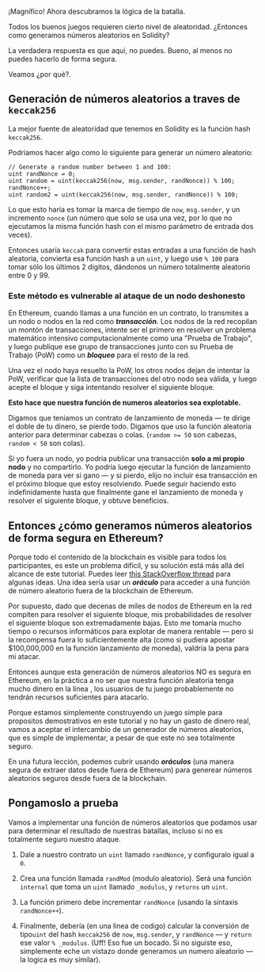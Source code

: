 ﻿---
título: Números Aleatorios
actions: ['checkAnswer', 'hints']
requireLogin: true
material:
  editor:
    language: sol
    startingCode:
      "zombieattack.sol": |
        import "./zombiehelper.sol";

        contract ZombieBattle is ZombieHelper {
          // Start here
        }
      "zombiehelper.sol": |
        pragma solidity ^0.4.19;

        import "./zombiefeeding.sol";

        contract ZombieHelper is ZombieFeeding {

          uint levelUpFee = 0.001 ether;

          modifier aboveLevel(uint _level, uint _zombieId) {
            require(zombies[_zombieId].level >= _level);
            _;
          }

          function withdraw() external onlyOwner {
            owner.transfer(this.balance);
          }

          function setLevelUpFee(uint _fee) external onlyOwner {
            levelUpFee = _fee;
          }

          function levelUp(uint _zombieId) external payable {
            require(msg.value == levelUpFee);
            zombies[_zombieId].level++;
          }

          function changeName(uint _zombieId, string _newName) external aboveLevel(2, _zombieId) {
            require(msg.sender == zombieToOwner[_zombieId]);
            zombies[_zombieId].name = _newName;
          }

          function changeDna(uint _zombieId, uint _newDna) external aboveLevel(20, _zombieId) {
            require(msg.sender == zombieToOwner[_zombieId]);
            zombies[_zombieId].dna = _newDna;
          }

          function getZombiesByOwner(address _owner) external view returns(uint[]) {
            uint[] memory result = new uint[](ownerZombieCount[_owner]);
            uint counter = 0;
            for (uint i = 0; i < zombies.length; i++) {
              if (zombieToOwner[i] == _owner) {
                result[counter] = i;
                counter++;
              }
            }
            return result;
          }

        }
      "zombiefeeding.sol": |
        pragma solidity ^0.4.19;

        import "./zombiefactory.sol";

        contract KittyInterface {
          function getKitty(uint256 _id) external view returns (
            bool isGestating,
            bool isReady,
            uint256 cooldownIndex,
            uint256 nextActionAt,
            uint256 siringWithId,
            uint256 birthTime,
            uint256 matronId,
            uint256 sireId,
            uint256 generation,
            uint256 genes
          );
        }

        contract ZombieFeeding is ZombieFactory {

          KittyInterface kittyContract;

          function setKittyContractAddress(address _address) external onlyOwner {
            kittyContract = KittyInterface(_address);
          }

          function _triggerCooldown(Zombie storage _zombie) internal {
            _zombie.readyTime = uint32(now + cooldownTime);
          }

          function _isReady(Zombie storage _zombie) internal view returns (bool) {
              return (_zombie.readyTime <= now);
          }

          function feedAndMultiply(uint _zombieId, uint _targetDna, string _species) internal {
            require(msg.sender == zombieToOwner[_zombieId]);
            Zombie storage myZombie = zombies[_zombieId];
            require(_isReady(myZombie));
            _targetDna = _targetDna % dnaModulus;
            uint newDna = (myZombie.dna + _targetDna) / 2;
            if (keccak256(_species) == keccak256("kitty")) {
              newDna = newDna - newDna % 100 + 99;
            }
            _createZombie("NoName", newDna);
            _triggerCooldown(myZombie);
          }

          function feedOnKitty(uint _zombieId, uint _kittyId) public {
            uint kittyDna;
            (,,,,,,,,,kittyDna) = kittyContract.getKitty(_kittyId);
            feedAndMultiply(_zombieId, kittyDna, "kitty");
          }
        }
      "zombiefactory.sol": |
        pragma solidity ^0.4.19;

        import "./ownable.sol";

        contract ZombieFactory is Ownable {

            event NewZombie(uint zombieId, string name, uint dna);

            uint dnaDigits = 16;
            uint dnaModulus = 10 ** dnaDigits;
            uint cooldownTime = 1 days;

            struct Zombie {
              string name;
              uint dna;
              uint32 level;
              uint32 readyTime;
            }

            Zombie[] public zombies;

            mapping (uint => address) public zombieToOwner;
            mapping (address => uint) ownerZombieCount;

            function _createZombie(string _name, uint _dna) internal {
                uint id = zombies.push(Zombie(_name, _dna, 1, uint32(now + cooldownTime))) - 1;
                zombieToOwner[id] = msg.sender;
                ownerZombieCount[msg.sender]++;
                NewZombie(id, _name, _dna);
            }

            function _generateRandomDna(string _str) private view returns (uint) {
                uint rand = uint(keccak256(_str));
                return rand % dnaModulus;
            }

            function createRandomZombie(string _name) public {
                require(ownerZombieCount[msg.sender] == 0);
                uint randDna = _generateRandomDna(_name);
                randDna = randDna - randDna % 100;
                _createZombie(_name, randDna);
            }

        }
      "ownable.sol": |
        /**
         * @title Ownable
         * @dev The Ownable contract has an owner address, and provides basic authorization control
         * functions, this simplifies the implementation of "user permissions".
         */
        contract Ownable {
          address public owner;

          event OwnershipTransferred(address indexed previousOwner, address indexed newOwner);

          /**
           * @dev The Ownable constructor sets the original `owner` of the contract to the sender
           * account.
           */
          function Ownable() public {
            owner = msg.sender;
          }


          /**
           * @dev Throws if called by any account other than the owner.
           */
          modifier onlyOwner() {
            require(msg.sender == owner);
            _;
          }


          /**
           * @dev Allows the current owner to transfer control of the contract to a newOwner.
           * @param newOwner The address to transfer ownership to.
           */
          function transferOwnership(address newOwner) public onlyOwner {
            require(newOwner != address(0));
            OwnershipTransferred(owner, newOwner);
            owner = newOwner;
          }

        }
    answer: >
      import "./zombiehelper.sol";

      contract ZombieBattle is ZombieHelper {
        uint randNonce = 0;

        function randMod(uint _modulus) internal returns(uint) {
          randNonce++;
          return uint(keccak256(now, msg.sender, randNonce)) % _modulus;
        }
      }

---

¡Magnífico! Ahora descubramos la lógica de la batalla.

Todos los buenos juegos requieren cierto nivel de aleatoridad. ¿Entonces como generamos números aleatorios en Solidity?

La verdadera respuesta es que aquí, no puedes. Bueno, al menos no puedes hacerlo de forma segura.

Veamos ¿por qué?.

## Generación de números aleatorios a traves de `keccak256`

La mejor fuente de aleatoridad que tenemos en Solidity es la función hash `keccak256`.

Podríamos hacer algo como lo siguiente para generar un número aleatorio: 

```
// Generate a random number between 1 and 100:
uint randNonce = 0;
uint random = uint(keccak256(now, msg.sender, randNonce)) % 100;
randNonce++;
uint random2 = uint(keccak256(now, msg.sender, randNonce)) % 100;
```

Lo que esto haría es tomar la marca de tiempo de `now`, `msg.sender`, y un incremento `nonce` (un número que solo se usa una vez, por lo que no ejecutamos la misma función hash con el mismo parámetro de entrada dos veces). 

Entonces usaría `keccak` para convertir estas entradas a una función de hash aleatoria, convierta esa función hash a un `uint`, y luego use `% 100` para tomar sólo los últimos 2 digitos, dándonos un número totalmente aleatorio entre 0 y 99.

### Este método es vulnerable al ataque de un nodo deshonesto

En Ethereum, cuando llamas a una función en un contrato, lo transmites a un nodo o nodos en la red como **_transacción_**. Los nodos de la red recopilan un montón de transacciones, intente ser el primero en resolver un problema matemático intensivo computacionalmente como una "Prueba de Trabajo", y luego publique ese grupo de transacciones junto con su Prueba de Trabajo (PoW) como un **_bloqueo_** para el resto de la red.

Una vez el nodo haya resuelto la PoW, los otros nodos dejan de intentar la PoW, verificar que la lista de transacciones del otro nodo sea válida, y luego acepte el bloque y siga intentando resolver el siguiente bloque.

**Esto hace que nuestra función de numeros aleatorios sea explotable.**

Digamos que teniamos un contrato de lanzamiento de moneda — te dirige el doble de tu dinero, se pierde todo. Digamos que uso la función aleatoria anterior para determinar cabezas o colas. (`random >= 50` son cabezas, `random < 50` son colas).

Si yo fuera un nodo, yo podria publicar una transacción **solo a mi propio nodo** y no compartirlo. Yo podría luego ejecutar la función de lanzamiento de moneda para ver si gano — y si pierdo, elijo no incluir esa transacción en el próximo bloque que estoy resolviendo. Puede seguir haciendo esto indefinidamente hasta que finalmente gane el lanzamiento de moneda y resolver el siguiente bloque, y obtuve beneficios.

## Entonces ¿cómo generamos números aleatorios de forma segura en Ethereum?

Porque todo el contenido de la blockchain es visible para todos los participantes, es este un problema difícil, y su solución está más allá del alcance de este tutorial. Puedes leer <a href="https://ethereum.stackexchange.com/questions/191/how-can-i-securely-generate-a-random-number-in-my-smart-contract" target=_new>this StackOverflow thread</a> para algunas ideas. Una idea sería usar un **_oráculo_** para acceder a una función de número aleatorio fuera de la blockchain de Ethereum.

Por supuesto, dado que decenas de miles de nodos de Ethereum en la red compiten para resolver el siguiente bloque, mis probabilidades de resolver el siguiente bloque son extremadamente bajas. Esto me tomaría mucho tiempo o recursos informáticos para explotar de manera rentable — pero si la recompensa fuera lo suficientemente alta (como si pudiera apostar $100,000,000 en la función lanzamiento de moneda), valdría la pena para mi atacar.

Entonces aunque esta generación de números aleatorios NO es segura en Ethereum, en la práctica a no ser que nuestra función aleatoria tenga mucho dinero en la línea , los usuarios de tu juego probablemente no tendrán recursos suficientes para atacarlo.

Porque estamos simplemente construyendo un juego simple para propositos demostrativos en este tutorial y no hay un gasto de dinero real, vamos a aceptar el intercambio de un generador de números aleatorios, que es simple de implementar, a pesar de que este no sea totalmente seguro.

En una futura lección, podemos cubrir usando **_oráculos_** (una manera segura de extraer datos desde fuera de Ethereum) para generear números aleatorios seguros desde fuera de la blockchain.

## Pongamoslo a prueba

Vamos a implementar una función de números aleatorios que podamos usar para determinar el resultado de nuestras batallas, incluso si no es totalmente seguro nuestro ataque.

1. Dale a nuestro contrato un `uint` llamado `randNonce`, y configuralo igual a `0`.

2. Crea una función llamada `randMod` (modulo aleatorio). Será una función `internal` que toma un `uint` llamado `_modulus`, y `returns` un `uint`.

3. La función primero debe incrementar `randNonce` (usando la sintaxis `randNonce++`).

4. Finalmente, debería (en una linea de codigo) calcular la conversión de tipo`uint` del hash `keccak256` de `now`, `msg.sender`, y `randNonce` — y `return` ese valor `% _modulus`. (Uff! Eso fue un bocado. Si no siguiste eso, simplemente eche un vistazo donde generamos un numero aleatorio — la logica es muy similar).
